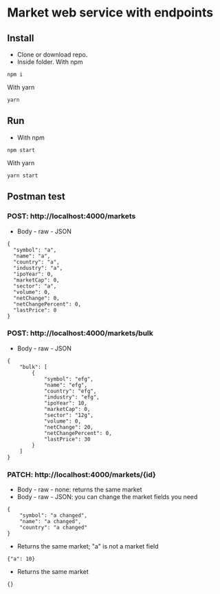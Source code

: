 # Market web service with endpoints

## Install

- Clone or download repo.
- Inside folder. With npm

```
npm i
```

With yarn

```
yarn
```

## Run

- With npm

```
npm start
```

With yarn

```
yarn start
```

## Postman test

### POST: http://localhost:4000/markets

- Body - raw - JSON

```
{
  "symbol": "a",
  "name": "a",
  "country": "a",
  "industry": "a",
  "ipoYear": 0,
  "marketCap": 0,
  "sector": "a",
  "volume": 0,
  "netChange": 0,
  "netChangePercent": 0,
  "lastPrice": 0
}
```

### POST: http://localhost:4000/markets/bulk

- Body - raw - JSON

```
{
    "bulk": [
        {
            "symbol": "efg",
            "name": "efg",
            "country": "efg",
            "industry": "efg",
            "ipoYear": 10,
            "marketCap": 0,
            "sector": "12g",
            "volume": 0,
            "netChange": 20,
            "netChangePercent": 0,
            "lastPrice": 30
        }
    ]
}
```

### PATCH: http://localhost:4000/markets/{id}

- Body - raw - none: returns the same market
- Body - raw - JSON: you can change the market fields you need

```
{
    "symbol": "a changed",
    "name": "a changed",
    "country": "a changed"
}
```

- Returns the same market; "a" is not a market field

```
{"a": 10}
```

- Returns the same market

```
{}
```
